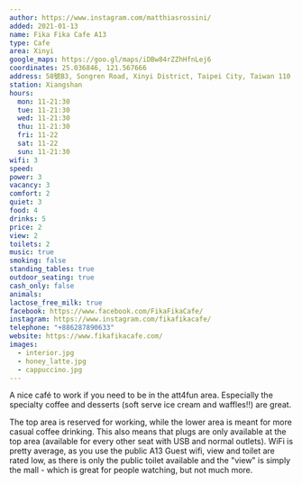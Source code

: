```yaml
---
author: https://www.instagram.com/matthiasrossini/
added: 2021-01-13
name: Fika Fika Cafe A13
type: Cafe
area: Xinyi
google_maps: https://goo.gl/maps/iDBw84rZZhHfnLej6
coordinates: 25.036846, 121.567666
address: 58號B3, Songren Road, Xinyi District, Taipei City, Taiwan 110
station: Xiangshan
hours:
  mon: 11-21:30
  tue: 11-21:30
  wed: 11-21:30
  thu: 11-21:30
  fri: 11-22
  sat: 11-22
  sun: 11-21:30
wifi: 3
speed: 
power: 3
vacancy: 3
comfort: 2
quiet: 3
food: 4
drinks: 5
price: 2
view: 2
toilets: 2
music: true
smoking: false
standing_tables: true
outdoor_seating: true
cash_only: false
animals: 
lactose_free_milk: true
facebook: https://www.facebook.com/FikaFikaCafe/
instagram: https://www.instagram.com/fikafikacafe/
telephone: "+886287890633"
website: https://www.fikafikacafe.com/
images:
  - interior.jpg
  - honey_latte.jpg
  - cappuccino.jpg
---
```


A nice café to work if you need to be in the att4fun area. Especially the specialty coffee and desserts (soft serve ice cream and waffles!!) are great.

The top area is reserved for working, while the lower area is meant for more casual coffee drinking. This also means that plugs are only available at the top area (available for every other seat with USB and normal outlets). WiFi is pretty average, as you use the public A13 Guest wifi, view and toilet are rated low, as there is only the public toilet available and the "view" is simply the mall - which is great for people watching, but not much more.